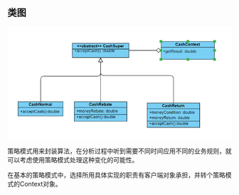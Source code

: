 ## 类图
![](../../../../image/微信截图_20190423120331.png)

策略模式用来封装算法，在分析过程中听到需要不同时间应用不同的业务规则，就可以考虑使用策略模式处理这种变化的可能性。

在基本的策略模式中，选择所用具体实现的职责有客户端对象承担，并转个策略模式的Context对象。